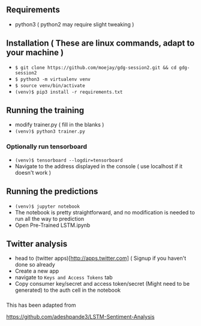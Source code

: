## Requirements

- python3 ( python2 may require slight tweaking )

## Installation ( These are linux commands, adapt to your machine )

- `$ git clone https://github.com/moejay/gdg-session2.git && cd gdg-session2`
- `$ python3 -m virtualenv venv`
- `$ source venv/bin/activate`
- `(venv)$ pip3 install -r requirements.txt`

## Running the training

- modify trainer.py ( fill in the blanks )
- `(venv)$ python3 trainer.py`

### Optionally run tensorboard

- `(venv)$ tensorboard --logdir=tensorboard`
- Navigate to the address displayed in the console ( use localhost if it doesn't work )

## Running the predictions

- `(venv)$ jupyter notebook`
- The notebook is pretty straightforward, and no modification is needed to run all the way to prediction
- Open Pre-Trained LSTM.ipynb


## Twitter analysis

- head to (twitter apps)[http://apps.twitter.com] ( Signup if you haven't done so already
- Create a new app
- navigate to `Keys and Access Tokens` tab
- Copy consumer key/secret and access token/secret (Might need to be generated) to the auth cell in the notebook


###

This has been adapted from

https://github.com/adeshpande3/LSTM-Sentiment-Analysis